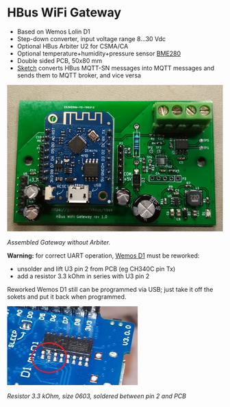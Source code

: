 # HBus WiFi Gateway

  * Based on Wemos Lolin D1
  * Step-down converter, input voltage range 8...30 Vdc  
  * Optional HBus Arbiter U2 for CSMA/CA
  * Optional temperature+humidity+pressure sensor [BME280](https://www.ebay.com.au/sch/i.html?_osacat=0&_odkw=BMP280&_from=R40&_trksid=p2334524.m570.l1313.TR3.TRC2.A0.H0.XBME280.TRS0&_nkw=BME280&_sacat=0)
  * Double sided PCB, 50x80 mm
  * [Sketch](https://github.com/akouz/HBus/tree/master/Devices/03_WiFi_Gateway/WiFi_Gateway) converts HBus MQTT-SN messages into MQTT messages and sends them to MQTT broker, and vice versa
  
  ![Pic1](https://github.com/akouz/HBus/blob/master/Devices/03_WiFi_Gateway/WiFi_Gateway.jpg)

*Assembled Gateway without Arbiter.*

**Warning:** for correct UART operation, [Wemos D1](https://wiki.wemos.cc/products:d1:d1_mini) must be reworked:
  * unsolder and lift U3 pin 2 from PCB (eg CH340C pin Tx)
  * add a resistor 3.3 kOhm in series with U3 pin 2
  
Reworked Wemos D1 still can be programmed via USB; just take it off the sokets and put it back when programmed.
  
![Pic2](https://github.com/akouz/HBus/blob/master/Devices/03_WiFi_Gateway/rework.jpg)

*Resistor 3.3 kOhm, size 0603, soldered between pin 2 and PCB*
